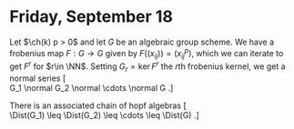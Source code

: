 # Friday, September 18

Let $\ch(k)  p > 0$ and let $G$ be an algebraic group scheme.
We have a frobenius map  $F:G\to G$ given by $F((x_{ij})) = (x_{ij}^p)$, which we can iterate to get $F^r$ for $r\in \NN$.
Setting $G_r = \ker F^r$ the $r$th frobenius kernel, we get a normal series
\[  
G_1 \normal G_2 \normal \cdots \normal G
.\]

There is an associated chain of hopf algebras
\[  
\Dist(G_1) \leq \Dist(G_2) \leq \cdots \leq \Dist(G)
.\]


